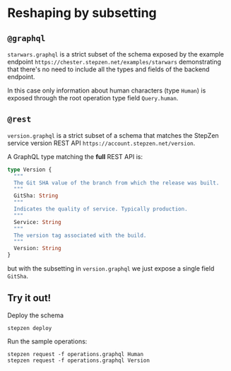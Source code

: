 # Reshaping by subsetting

## `@graphql`

`starwars.graphql` is a strict subset of the schema exposed by the example endpoint
`https://chester.stepzen.net/examples/starwars` demonstrating that there's no need
to include all the types and fields of the backend endpoint.

In this case only information about human characters (type `Human`) is exposed
through the root operation type field `Query.human`.

## `@rest`

`version.graphql` is a strict subset of a schema that matches the StepZen
service version REST API `https://account.stepzen.net/version`.

A GraphQL type matching the **full** REST API is:
```graphql
type Version {
  """
  The Git SHA value of the branch from which the release was built.
  """
  GitSha: String
  """
  Indicates the quality of service. Typically production.
  """
  Service: String
  """
  The version tag associated with the build.
  """
  Version: String
}
```
but with the subsetting in `version.graphql` we just expose a single field `GitSha`.

## Try it out!

Deploy the schema

```
stepzen deploy
```

Run the sample operations:

```
stepzen request -f operations.graphql Human
stepzen request -f operations.graphql Version
```

